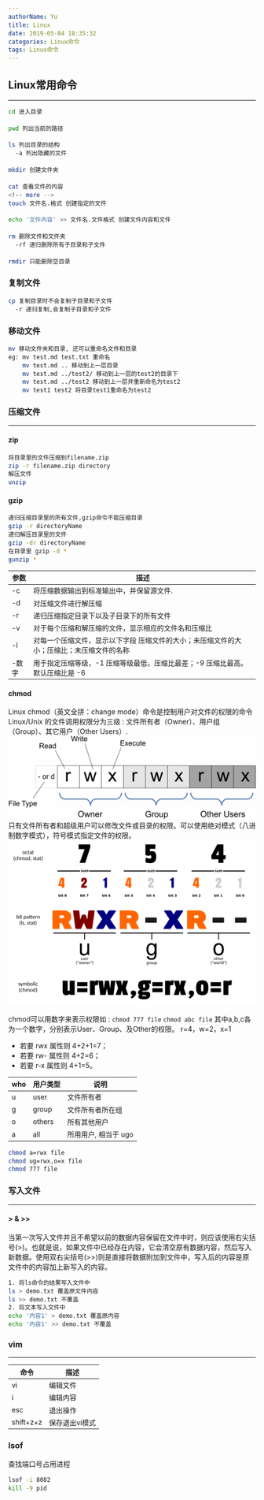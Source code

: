 ```yaml
---
authorName: Yu
title: Linux
date: 2019-05-04 18:35:32
categories: Linux命令
tags: Linux命令
---
```

## Linux常用命令
---
```bash
cd 进入目录

pwd 列出当前的路径

ls 列出目录的结构
  -a 列出隐藏的文件

mkdir 创建文件夹

cat 查看文件的内容
<!-- more -->
touch 文件名.格式 创建指定的文件

echo '文件内容' >> 文件名.文件格式 创建文件内容和文件

rm 删除文件和文件夹
  -rf 递归删除所有子目录和子文件

rmdir 只能删除空目录
```
### 复制文件
```sh
cp 复制目录时不会复制子目录和子文件
  -r 递归复制,会复制子目录和子文件
```
### 移动文件
```sh
mv 移动文件夹和目录, 还可以重命名文件和目录
eg: mv test.md test.txt 重命名
    mv test.md .. 移动到上一层目录
    mv test.md ../test2/ 移动到上一层的test2的目录下
    mv test.md ../test2 移动到上一层并重新命名为test2
    mv test1 test2 将目录test1重命名为test2
```

### 压缩文件
---
#### zip
```sh
将目录里的文件压缩到filename.zip
zip -r filename.zip directory
解压文件
unzip
```

#### gzip
```sh
递归压缩目录里的所有文件,gzip命令不能压缩目录
gzip -r directoryName 
递归解压目录里的文件
gzip -dr directoryName
在目录里 gzip -d *
gunzip *
```
| 参数 | 描述 |
| -- | -- |
| -c | 将压缩数据输出到标准输出中，并保留源文件. |
| -d | 对压缩文件进行解压缩 |
| -r | 递归压缩指定目录下以及子目录下的所有文件 |
| -v | 对于每个压缩和解压缩的文件，显示相应的文件名和压缩比 |
| -l | 对每一个压缩文件，显示以下字段 压缩文件的大小；未压缩文件的大小；压缩比；未压缩文件的名称|
| -数字 |	用于指定压缩等级，-1 压缩等级最低，压缩比最差；-9 压缩比最高。默认压缩比是 -6 |

#### chmod
Linux chmod（英文全拼：change mode）命令是控制用户对文件的权限的命令
Linux/Unix 的文件调用权限分为三级 : 文件所有者（Owner）、用户组（Group）、其它用户（Other Users）.
![1](./Linux/1.jpg)
只有文件所有者和超级用户可以修改文件或目录的权限。可以使用绝对模式（八进制数字模式），符号模式指定文件的权限。
![2](./Linux/2.png)

chmod可以用数字来表示权限如 :
`chmod 777 file`
`chmod abc file`
其中a,b,c各为一个数字，分别表示User、Group、及Other的权限。
r=4，w=2，x=1
- 若要 rwx 属性则 4+2+1=7；
- 若要 rw- 属性则 4+2=6；
- 若要 r-x 属性则 4+1=5。

| who | 用户类型 | 说明 |
| --- | ------- | --- |
| u	  | user	  | 文件所有者 |
| g	  | group	  | 文件所有者所在组 |
| o	  | others	| 所有其他用户     |
| a	  | all	    | 所用用户, 相当于 ugo |

```bash
chmod a=rwx file
chmod ug=rwx,o=x file
chmod 777 file
```

### 写入文件
---
#### > & >>
当第一次写入文件并且不希望以前的数据内容保留在文件中时，则应该使用右尖括号(>)。也就是说，如果文件中已经存在内容，它会清空原有数据内容，然后写入新数据。使用双右尖括号(>>)则是直接将数据附加到文件中，写入后的内容是原文件中的内容加上新写入的内容。
```bash
1. 将ls命令的结果写入文件中
ls > demo.txt 覆盖原文件内容
ls >> demo.txt 不覆盖
2. 将文本写入文件中
echo '内容1' > demo.txt 覆盖原内容
echo '内容1' >> demo.txt 不覆盖
```

### vim
---

| 命令 | 描述 |
| -- | -- |
| vi | 编辑文件 |
| i | 编辑内容 |
| esc | 退出操作 |
| shift+z+z | 保存退出vi模式|

### lsof
查找端口号占用进程
```bash
lsof -i 8082
kill -9 pid
```
